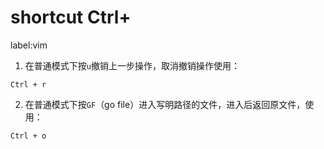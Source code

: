 # shortcut Ctrl+
label:vim

1. 在普通模式下按```u```撤销上一步操作，取消撤销操作使用：

```Ctrl + r ```

2. 在普通模式下按```GF```（go file）进入写明路径的文件，进入后返回原文件，使用：

```Ctrl + o ```
